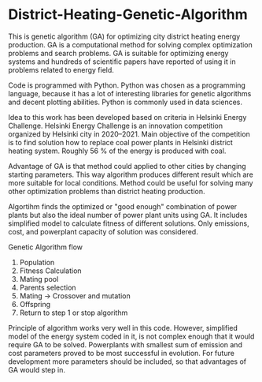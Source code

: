 # District-Heating-Genetic-Algorithm
This is genetic algorithm (GA) for optimizing city district heating energy production. GA is a computational method for solving complex optimization problems and search problems. GA is suitable for optimizing energy systems and hundreds of scientific papers have reported of using it in problems related to energy field.

Code is programmed with Python. Python was chosen as a programming language, because it has a lot of interesting libraries for genetic algorithms and decent plotting abilities. Python is commonly used in data sciences.

Idea to this work has been developed based on criteria in Helsinki Energy Challenge. Helsinki Energy Challenge is an innovation competition organized by Helsinki city in 2020–2021. Main objective of the competition is to find solution how to replace coal power plants in Helsinki district heating system. Roughly 56 % of the energy is produced with coal. 

Advantage of GA is that method could applied to other cities by changing starting parameters. This way algorithm produces different result which are more suitable for local conditions. Method could be useful for solving many other optimization problems than district heating production.

Algortihm finds the optimized or "good enough" combination of power plants but also the ideal number of power plant units using GA. It includes simplified model to calculate fitness of different solutions. Only emissions, cost, and powerplant capacity of solution was considered.

Genetic Algorithm flow
1. Population
2. Fitness Calculation
3. Mating pool
4. Parents selection
5. Mating -> Crossover and mutation
6. Offspring
7. Return to step 1 or stop algorithm

Principle of algorithm works very well in this code. However, simplified model of the energy system coded in it, is not complex enough that it would require GA to be solved. Powerplants with smallest sum of emission and cost parameters proved to be most successful in evolution. For future development more parameters should be included, so that advantages of GA would step in.

